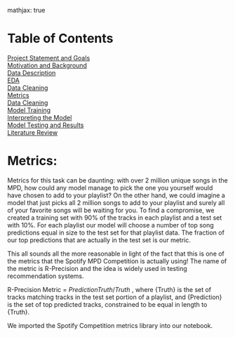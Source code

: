 mathjax: true

# Table of Contents
[Project Statement and Goals](https://john-daciuk.github.io/spotify/project-statement-and-goals.html) <br>
[Motivation and Background](https://john-daciuk.github.io/spotify/motivation-and-background.html) <br>
[Data Description](https://john-daciuk.github.io/spotify/data-description.html) <br>
[EDA](https://john-daciuk.github.io/spotify/eda.html) <br>
[Data Cleaning](https://john-daciuk.github.io/spotify/data-cleaning.html) <br>
[Metrics](https://john-daciuk.github.io/spotify/metrics.html) <br>
[Data Cleaning](https://john-daciuk.github.io/spotify/data-cleaning.html) <br>
[Model Training](https://john-daciuk.github.io/spotify/model-training.html) <br>
[Interpreting the Model](https://john-daciuk.github.io/spotify/interpreting-the-model.html) <br>
[Model Testing and Results](https://john-daciuk.github.io/spotify/model-testing-and-results.html) <br>
[Literature Review](https://john-daciuk.github.io/spotify/literature-review.html) <br>

# Metrics:

Metrics for this task can be daunting:  with over 2 million unique songs in the MPD, how could any model manage to pick the one you yourself would have chosen to add to your playlist?  On the other hand, we could imagine a model that just picks all 2 million songs to add to your playlist and surely all of your favorite songs will be waiting for you.  To find a compromise, we created a training set with 90% of the tracks in each playlist and a test set with 10%.  For each playlist our model will choose a number of top song predictions equal in size to the test set for that playlist data.  The fraction of our top predictions that are actually in the test set is our metric.

This all sounds all the more reasonable in light of the fact that this is one of the metrics that the Spotify MPD Competition is actually using!  The name of the metric is R-Precision and the idea is widely used in testing recommendation systems.  

R-Precision Metric =  ${Prediction}  {Truth}   /  {Truth}$ , where {Truth} is the set of tracks matching tracks in the test set portion of a playlist, and {Prediction} is the set of top predicted tracks, constrained to be equal in length to {Truth}.

We imported the Spotify Competition metrics library into our notebook.
